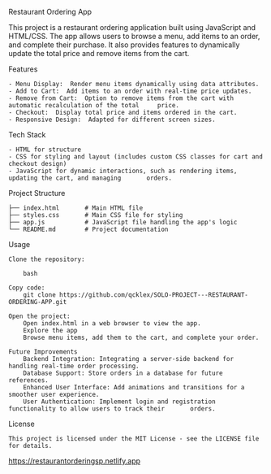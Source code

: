 
Restaurant Ordering App

This project is a restaurant ordering application built using JavaScript and HTML/CSS. The app allows users to browse a menu, add items to an order, and complete their purchase. It also provides features to dynamically update the total price and remove items from the cart.

Features

	- Menu Display:  Render menu items dynamically using data attributes.
	- Add to Cart:  Add items to an order with real-time price updates.
	- Remove from Cart:  Option to remove items from the cart with automatic recalculation of the total 	price.
	- Checkout:  Display total price and items ordered in the cart.
	- Responsive Design:  Adapted for different screen sizes.

Tech Stack

	- HTML for structure
	- CSS for styling and layout (includes custom CSS classes for cart and checkout design)
	- JavaScript for dynamic interactions, such as rendering items, updating the cart, and managing 	  orders.

Project Structure

	├── index.html       # Main HTML file
	├── styles.css       # Main CSS file for styling
	├── app.js           # JavaScript file handling the app's logic
	└── README.md        # Project documentation

Usage

	Clone the repository:

		bash

	Copy code:
		git clone https://github.com/qcklex/SOLO-PROJECT---RESTAURANT-ORDERING-APP.git

	Open the project:
		Open index.html in a web browser to view the app.
		Explore the app
		Browse menu items, add them to the cart, and complete your order.

	Future Improvements
		Backend Integration: Integrating a server-side backend for handling real-time order processing.
		Database Support: Store orders in a database for future references.
		Enhanced User Interface: Add animations and transitions for a smoother user experience.
		User Authentication: Implement login and registration functionality to allow users to track their 		orders.

License

	This project is licensed under the MIT License - see the LICENSE file for details.


 https://restaurantorderingsp.netlify.app
